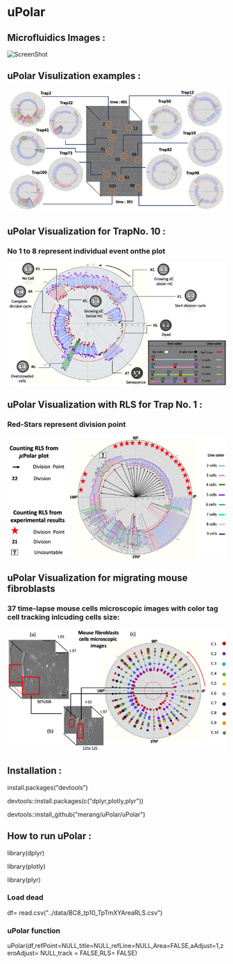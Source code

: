 # uPolar



## Microfluidics Images :  
 
![ScreenShot](https://github.com/merang/uPolar/blob/master/microfluidic.png)


##  uPolar Visulization examples  :  

![ScreenShot](https://github.com/merang/uPolar/blob/master/compare.png)



##  uPolar Visualization for TrapNo.  10   : 

### No 1 to 8 represent  individual event onthe plot 

![ScreenShot](https://github.com/merang/uPolar/blob/master/explain.png)



##  uPolar Visualization with RLS for Trap No. 1   : 

### Red-Stars represent division point

![ScreenShot](https://github.com/merang/uPolar/blob/master/rlsTp1.png)



##  uPolar Visualization for migrating mouse fibroblasts  

### 37 time-lapse mouse cells microscopic images with color tag cell tracking inlcuding cells size:  

![ScreenShot](https://github.com/merang/uPolar/blob/master/microscopic.png)


## Installation : 

install.packages("devtools")

devtools::install.packages(c("dplyr,plotly,plyr"))

devtools::install_github("merang/uPolar/uPolar")


## How to run uPolar : 

library(dplyr)

library(plotly)

library(plyr)

### Load dead
df= read.csv("../data/BC8_tp10_TpTmXYAreaRLS.csv")

### uPolar function 

uPolar(df,refPoint=NULL,title=NULL,refLine=NULL,Area=FALSE,aAdjust=1,zeroAdjust= NULL,track = FALSE,RLS= FALSE)




